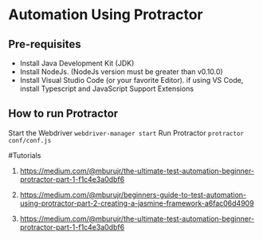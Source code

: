 # Automation Using Protractor

## Pre-requisites
 -  Install Java Development Kit (JDK)
 - Install NodeJs. (NodeJs version must be greater than v0.10.0)
 - Install Visual Studio Code (or your favorite Editor). if using VS Code, install Typescript and JavaScript Support Extensions

## How to run Protractor
Start the Webdriver ```webdriver-manager start```
Run Protractor ```protractor conf/conf.js```

#Tutorials
1. https://medium.com/@mburujr/the-ultimate-test-automation-beginner-protractor-part-1-f1c4e3a0dbf6

2. https://medium.com/@mburujr/beginners-guide-to-test-automation-using-protractor-part-2-creating-a-jasmine-framework-a6fac06d4909

3. https://medium.com/@mburujr/the-ultimate-test-automation-beginner-protractor-part-1-f1c4e3a0dbf6



